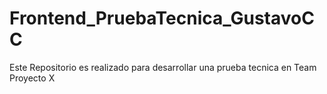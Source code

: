 # Frontend_PruebaTecnica_GustavoCC
Este Repositorio es realizado para desarrollar una prueba tecnica en Team Proyecto X
